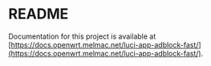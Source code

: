 # README

Documentation for this project is available at [https://docs.openwrt.melmac.net/luci-app-adblock-fast/](https://docs.openwrt.melmac.net/luci-app-adblock-fast/).

